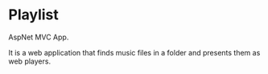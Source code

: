 # Playlist
AspNet MVC App.

It is a web application that finds music files in a folder and presents them as web players.